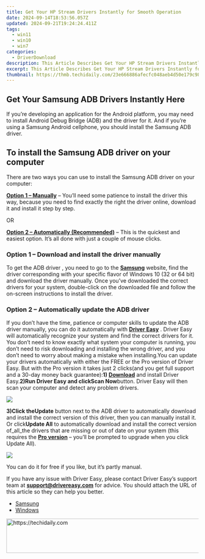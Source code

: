 ```yaml
---
title: Get Your HP Stream Drivers Instantly for Smooth Operation
date: 2024-09-14T18:53:56.057Z
updated: 2024-09-21T19:24:24.411Z
tags:
  - win11
  - win10
  - win7
categories:
  - DriverDownload
description: This Article Describes Get Your HP Stream Drivers Instantly for Smooth Operation
excerpt: This Article Describes Get Your HP Stream Drivers Instantly for Smooth Operation
thumbnail: https://thmb.techidaily.com/23e666886afecfc048aeb4d50e179c98091d3b2c26e2cdba7c6a4087f68cf287.jpg
---
```


## Get Your Samsung ADB Drivers Instantly Here

If you’re developing an application for the Android platform, you may need to install Android Debug Bridge (ADB) and the driver for it. And if you’re using a Samsung Android cellphone, you should install the Samsung ADB driver.

## To install the Samsung ADB driver on your computer

There are two ways you can use to install the Samsung ADB driver on your computer:

[**Option 1 – Manually**](https://tools.techidaily.com/drivereasy/download/) – You’ll need some patience to install the driver this way, because you need to find exactly the right the driver online, download it and install it step by step.

OR

**[Option 2 – Automatically (Recommended)](https://www.drivereasy.com/knowledge/samsung-adb-driver-download/#option2)**  – This is the quickest and easiest option. It’s all done with just a couple of mouse clicks.

### **Option 1 –**  **Download and install the driver manually**

To get the ADB driver , you need to go to the **[Samsung](https://shop-links.co/link/?exclusive=1&publisher_slug=itechdaily19598&url=https%3A%2F%2Fwww.samsung.com%2F)**  website, find the driver corresponding with your specific flavor of Windows 10 (32 or 64 bit) and download the driver manually. Once you’ve downloaded the correct drivers for your system, double-click on the downloaded file and follow the on-screen instructions to install the driver.

### **Option 2 –  Automatically update the ADB driver**

 If you don’t have the time, patience or computer skills to update the ADB driver manually, you can do it automatically with **[Driver Easy](https://tools.techidaily.com/drivereasy/download/)**  .  Driver Easy will automatically recognize your system and find the correct drivers for it. You don’t need to know exactly what system your computer is running, you don’t need to risk downloading and installing the wrong driver, and you don’t need to worry about making a mistake when installing.You can update your drivers automatically with either the FREE or the Pro version of Driver Easy. But with the Pro version it takes just 2 clicks(and you get full support and a 30-day money back guarantee):**1)** [**Download**](https://tools.techidaily.com/drivereasy/download/) and install Driver Easy.**2)**Run Driver Easy and click**Scan Now**button. Driver Easy will then scan your computer and detect any problem drivers.

![](https://images.drivereasy.com/wp-content/uploads/2018/07/img_5b3dc1c9de503.jpg)

**3)**Click the**Update** button next to the ADB driver to automatically download and install the correct version of this driver, then you can manually install it. Or click**Update All** to automatically download and install the correct version of_all_the drivers that are missing or out of date on your system (this requires the **[Pro version](https://tools.techidaily.com/drivereasy/download/)** – you’ll be prompted to upgrade when you click Update All).

![](https://images.drivereasy.com/wp-content/uploads/2018/07/img_5b3dc1e84296a.jpg)

 You can do it for free if you like, but it’s partly manual.

 If you have any issue with Driver Easy, please contact Driver Easy’s support team at **[support@drivereasy.com](https://tools.techidaily.com/drivereasy/download/)**  for advice. You should attach the URL of this article so they can help you better.

* [Samsung](https://tools.techidaily.com/drivereasy/download/)
* [Windows](https://tools.techidaily.com/drivereasy/download/)

<ins class="adsbygoogle"
     style="display:block"
     data-ad-format="autorelaxed"
     data-ad-client="ca-pub-7571918770474297"
     data-ad-slot="1223367746"></ins>

<ins class="adsbygoogle"
     style="display:block"
     data-ad-client="ca-pub-7571918770474297"
     data-ad-slot="8358498916"
     data-ad-format="auto"
     data-full-width-responsive="true"></ins>



<!-- affiliate ads begin -->
<a href="https://appsumo.8odi.net/c/5597632/1062450/7443" target="_top" id="1062450">
  <img src="//a.impactradius-go.com/display-ad/7443-1062450" border="0" alt="https://techidaily.com" width="600" height="90"/>
</a>
<img height="0" width="0" src="https://appsumo.8odi.net/i/5597632/1062450/7443" style="position:absolute;visibility:hidden;" border="0" />
<!-- affiliate ads end -->

